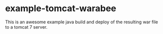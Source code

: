 # example-tomcat-warabee

This is an awesome example java build and deploy of the resulting
war file to a tomcat 7 server.

